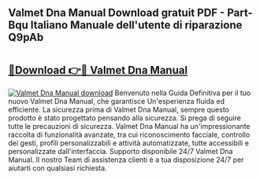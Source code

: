 ## Valmet Dna Manual Download gratuit PDF - Part-Bqu Italiano Manuale dell'utente di riparazione Q9pAb

# <h2><a href="http://dfafz8.blite.top/?on=Valmet+Dna+Manual">🔗Download 👉🔴 Valmet Dna Manual</a></h2>

[![Valmet Dna Manual download](https://i.imgur.com/lujVjoI.png)](http://dfafz8.blite.top/?on=Valmet+Dna+Manual)
Benvenuto nella Guida Definitiva per il tuo nuovo Valmet Dna Manual, che garantisce Un'esperienza fluida ed efficiente. La sicurezza prima di Valmet Dna Manual, sempre questo prodotto è stato progettato pensando alla sicurezza. Si prega di seguire tutte le precauzioni di sicurezza. Valmet Dna Manual ha un'impressionante raccolta di funzionalità avanzate, tra cui riconoscimento facciale, controllo dei gesti, profili personalizzabili e attività automatizzate, tutte accessibili e personalizzate dall'interfaccia. Supporto disponibile 24/7 Valmet Dna Manual. Il nostro Team di assistenza clienti è a tua disposizione 24/7 per aiutarti con qualsiasi richiesta.
